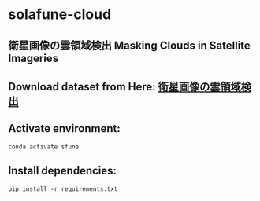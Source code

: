 # solafune-cloud
## 衛星画像の雲領域検出 Masking Clouds in Satellite Imageries

## Download dataset from Here: [衛星画像の雲領域検出](https://solafune.com/ja/competitions/65571524-39b0-4972-9001-ba6b61d6b20f?menu=data&tab=&modal=%22%22)


## Activate environment:
```
conda activate sfune
```

## Install dependencies:
```
pip install -r requirements.txt
```
